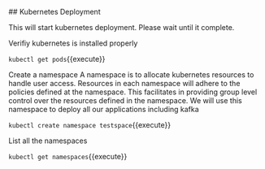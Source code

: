 ## Kubernetes Deployment

This will start kubernetes deployment. Please wait until it complete.

Verifiy kubernetes is installed properly

`kubectl get pods`{{execute}}

Create a namespace
A namespace is to allocate kubernetes resources to handle user access. Resources in each namespace will adhere to the policies defined at the namespace. This facilitates in providing group level control over the resources defined in the namespace. We will use this namespace to deploy all our applications including kafka 

`kubectl create namespace testspace`{{execute}}

List all the namespaces

`kubectl get namespaces`{{execute}}


